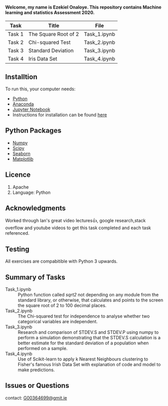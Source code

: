 #### Welcome, my name is Ezekiel Onaloye. This repository contains Machine learning and statistics Assessment 2020. 

Task  | Title | File
------------ | ------------- | ---------------
Task 1 | The Square Root of 2 | Task_1.ipynb
Task 2 | Chi-squared Test | Task_2.ipynb
Task 3 | Standard Deviation | Task_3.ipynb
Task 4 | Iris Data Set | Task_4.ipynb 

## Installtion 

To run this, your computer needs:
* [Python](https://docs.python.jp/3/tutorial/index.html) 
* [Anaconda](https://www.anaconda.com/download/)
* [Jupyter Notebook](https://jupyter.org/install.html)
* Instructions for installation can be found [here](https://www.youtube.com/results?search_query=setting+up+python+on+visual+studio+code) 

## Python Packages

* [Numpy](https://numpy.org/) 
* [Scipy](https://www.scipy.org/)
* [Seaborn](https://seaborn.pydata.org/)
* [Matplotlib](https://matplotlib.org/)

## Licence 
1. Apache
2. Language: Python

## Acknowledgments
Worked through Ian's great video lectures:+1:, google research,stack overflow and youtube videos to get this task completed and each task referenced.


## Testing 
All exercises are compabitible with Python 3 upwards. 


## Summary of Tasks 
<dl>
  
  <dt>Task_1.ipynb</dt>
  <dd>Python function called <em>sqrt2</em> not depending on any module from the standard library, or otherwise, that calculates and points to the screen the square root of 2 to 100 decimal places.</dd>

  <dt>Task_2.ipynb</dt>
  <dd>The Chi-squared test for independence to analyse whether two categorical variables are independent.</dd>
 
 <dt>Task_3.ipynb</dt>
  <dd>Research and comparison of STDEV.S and STDEV.P using numpy to perform a simulation demonstrating that the STDEV.S calculation is a better estimate for the standard deviation of a population when performed on a sample.</dd>

  <dt>Task_4.ipynb</dt>
  <dd>Use of Scikit-learn to apply k Nearest Neighbours clustering to Fisher's famous Irish Data Set with explanation of code and model to make predictions. </dd>
  
</dl>

## Issues or Questions
contact: G00364699@gmit.ie


